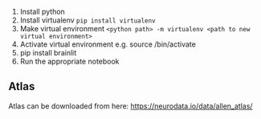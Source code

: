 1. Install python
2. Install virtualenv `pip install virtualenv`
3. Make virtual environment `<python path> -m virtualenv <path to new virtual environment>`
4. Activate virtual environment e.g. source <path to new virtual environment>/bin/activate
5. pip install brainlit
6. Run the appropriate notebook


Atlas
-----

Atlas can be downloaded from here: https://neurodata.io/data/allen_atlas/